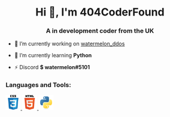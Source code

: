 <h1 align="center">Hi 👋, I'm 404CoderFound</h1>
<h3 align="center">A in development coder from the UK</h3>

- 🔭 I’m currently working on [watermelon_ddos](https://github.com/404CoderFound/watermelon_ddos)

- 🌱 I’m currently learning **Python**

- ⚡ Discord **$ watermelon#5101**

<h3 align="left">Languages and Tools:</h3>
<p align="left"> <a href="https://www.w3schools.com/css/" target="_blank" rel="noreferrer"> <img src="https://raw.githubusercontent.com/devicons/devicon/master/icons/css3/css3-original-wordmark.svg" alt="css3" width="40" height="40"/> </a> <a href="https://www.w3.org/html/" target="_blank" rel="noreferrer"> <img src="https://raw.githubusercontent.com/devicons/devicon/master/icons/html5/html5-original-wordmark.svg" alt="html5" width="40" height="40"/> </a> <a href="https://www.python.org" target="_blank" rel="noreferrer"> <img src="https://raw.githubusercontent.com/devicons/devicon/master/icons/python/python-original.svg" alt="python" width="40" height="40"/> </a> </p>

